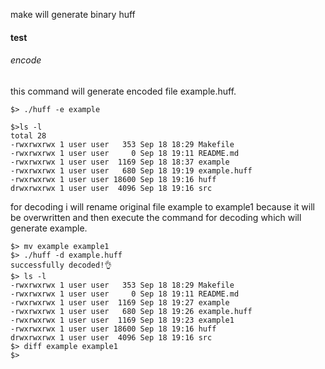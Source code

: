 make will generate binary huff
#### test
###### encode
this command will generate encoded file example.huff.
```
$> ./huff -e example
```
```
$>ls -l
total 28
-rwxrwxrwx 1 user user   353 Sep 18 18:29 Makefile
-rwxrwxrwx 1 user user     0 Sep 18 19:11 README.md
-rwxrwxrwx 1 user user  1169 Sep 18 18:37 example
-rwxrwxrwx 1 user user   680 Sep 18 19:19 example.huff
-rwxrwxrwx 1 user user 18600 Sep 18 19:16 huff
drwxrwxrwx 1 user user  4096 Sep 18 19:16 src
```
for decoding i will rename original file example to example1 because it will be overwritten
and then execute the command for decoding which will generate example.
```
$> mv example example1
$> ./huff -d example.huff
successfully decoded!👌
$> ls -l
-rwxrwxrwx 1 user user   353 Sep 18 18:29 Makefile
-rwxrwxrwx 1 user user     0 Sep 18 19:11 README.md
-rwxrwxrwx 1 user user  1169 Sep 18 19:27 example
-rwxrwxrwx 1 user user   680 Sep 18 19:26 example.huff
-rwxrwxrwx 1 user user  1169 Sep 18 19:23 example1
-rwxrwxrwx 1 user user 18600 Sep 18 19:16 huff
drwxrwxrwx 1 user user  4096 Sep 18 19:16 src
$> diff example example1
$> 
```
